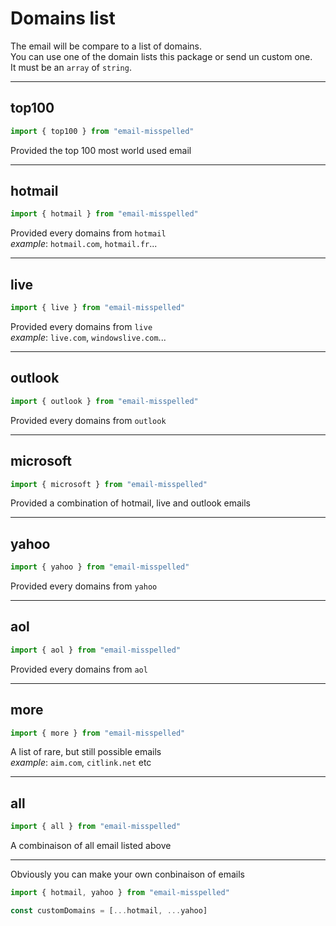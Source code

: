 # Domains list  

The email will be compare to a list of domains.  
You can use one of the domain lists this package or send un custom one.  
It must be an `array` of `string`.  

---

## top100  

```ts
import { top100 } from "email-misspelled"
```

Provided the top 100 most world used email  

---

## hotmail  

```ts
import { hotmail } from "email-misspelled"
```

Provided every domains from `hotmail`  
*example*: `hotmail.com`, `hotmail.fr`...  

---

## live  

```ts
import { live } from "email-misspelled"
```

Provided every domains from `live`  
*example*: `live.com`, `windowslive.com`...  

---

## outlook  

```ts
import { outlook } from "email-misspelled"
```

Provided every domains from `outlook`  

---

## microsoft  

```ts
import { microsoft } from "email-misspelled"
```

Provided a combination of hotmail, live and outlook emails

---

## yahoo  

```ts
import { yahoo } from "email-misspelled"
```

Provided every domains from `yahoo`  

---

## aol  

```ts
import { aol } from "email-misspelled"
```

Provided every domains from `aol`  

---

## more  

```ts
import { more } from "email-misspelled"
```

A list of rare, but still possible emails  
*example*: `aim.com`, `citlink.net` etc  

---

## all  

```ts
import { all } from "email-misspelled"
```

A combinaison of all email listed above  

---

Obviously you can make your own conbinaison of emails  

```ts
import { hotmail, yahoo } from "email-misspelled"

const customDomains = [...hotmail, ...yahoo]
```  
